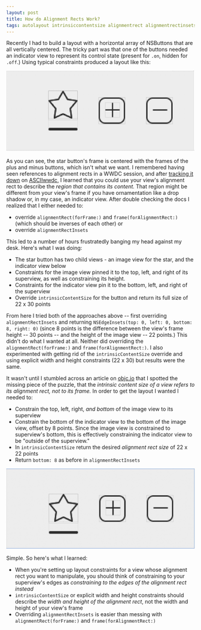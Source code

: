 ```yaml
---
layout: post
title: How do Alignment Rects Work?
tags: autolayout intrinsiccontentsize alignmentrect alignmentrectinsets
---
```


Recently I had to build a layout with a horizontal array of NSButtons that are all vertically centered. The tricky part was that one of the buttons needed an indicator view to represent its control state (present for `.on`, hidden for `.off`.) Using typical constraints produced a layout like this:

![Default Layout](/assets/default-layout.jpeg)

As you can see, the star button's frame is centered with the frames of the plus and minus buttons, which isn't what we want. I remembered having seen references to alignment rects in a WWDC session, and after [tracking it down](https://developer.apple.com/videos/play/wwdc2015-218/?time=2161) on [ASCIIwwdc](asciiwwdc.com), I learned that you could use your view's alignment rect to describe the *region that contains its content.* That region might be different from your view's frame if you have ornamentation like a drop shadow or, in my case, an indicator view. After double checking the docs I realized that I either needed to:

- override `alignmentRect(forFrame:)` and `frame(forAlignmentRect:)` (which should be inverses of each other) or
- override `alignmentRectInsets`

This led to a number of hours frustratedly banging my head against my desk. Here's what I was doing:

- The star button has two child views - an image view for the star, and the indicator view below
- Constraints for the image view pinned it to the top, left, and right of its superview, as well as constraining its height.
- Constraints for the indicator view pin it to the bottom, left, and right of the superview
- Override `intrinsicContentSize` for the button and return its full size of 22 x 30 points

From here I tried both of the approaches above -- first overriding `alignmentRectInsets` and returning `NSEdgeInsets(top: 0, left: 0, bottom: 8, right: 0)` (since 8 points is the difference between the view's frame height -- 30 points -- and the height of the image view -- 22 points.) This didn't do what I wanted at all. Neither did overriding the `alignmentRect(forFrame:)` and `frame(forAlignmentRect:)`. I also experimented with getting rid of the `intrinsicContentSize` override and using explicit width and height constraints (22 x 30) but results were the same.

It wasn't until I stumbled across an article on [objc.io](https://www.objc.io/issues/3-views/advanced-auto-layout-toolbox/#frame-vs-alignment-rect) that I spotted the missing piece of the puzzle, that the *intrinsic content size of a view refers to its alignment rect, not to its frame.* In order to get the layout I wanted I needed to:

- Constrain the top, left, right, *and bottom* of the image view to its superview
- Constrain the bottom of the indicator view to the bottom of the image view, offset by 8 points. Since the image view is constrained to superview's bottom, this is effectively constraining the indicator view to be "outside of the superview."
- In `intrinsicContentSize` return the desired *alignment rect size* of 22 x 22 points
- Return `bottom: 8` as before in `alignmentRectInsets`

![Correct Layout](/assets/layout-good.jpeg)

Simple. So here's what I learned:

- When you're setting up layout constraints for a view whose alignment rect you want to manipulate, you should think of constraining to your superview's edges as *constraining to the edges of the alignment rect instead*
- `intrinsicContentSize` or explicit width and height constraints should describe the *width and height of the alignment rect*, not the width and height of your view's frame
- Overriding `alignmentRectInsets` is easier than messing with `alignmentRect(forFrame:)` and `frame(forAlignmentRect:)`
